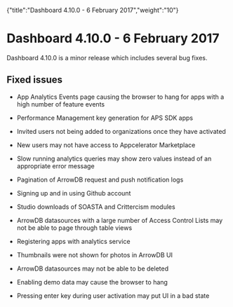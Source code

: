 {"title":"Dashboard 4.10.0 - 6 February 2017","weight":"10"} 

# Dashboard 4.10.0 - 6 February 2017

Dashboard 4.10.0 is a minor release which includes several bug fixes.

## Fixed issues

*   App Analytics Events page causing the browser to hang for apps with a high number of feature events
    
*   Performance Management key generation for APS SDK apps
    
*   Invited users not being added to organizations once they have activated
    
*   New users may not have access to Appcelerator Marketplace
    
*   Slow running analytics queries may show zero values instead of an appropriate error message
    
*   Pagination of ArrowDB request and push notification logs
    
*   Signing up and in using Github account
    
*   Studio downloads of SOASTA and Crittercism modules
    
*   ArrowDB datasources with a large number of Access Control Lists may not be able to page through table views
    
*   Registering apps with analytics service
    
*   Thumbnails were not shown for photos in ArrowDB UI
    
*   ArrowDB datasources may not be able to be deleted
    
*   Enabling demo data may cause the browser to hang
    
*   Pressing enter key during user activation may put UI in a bad state